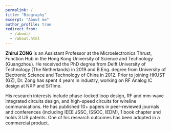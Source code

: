```yaml
---
permalink: /
title: "Biography"
excerpt: "About me"
author_profile: true
redirect_from: 
  - /about/
  - /about.html
---
```


**Zhirui ZONG** is an Assistant Professor at the Microelectronics Thrust, Function Hub in the Hong Kong University of Science and Technology (Guangzhou). He received the PhD degree from Delft University of Technology (The Netherlands) in 2019 and B.Eng. degree from University of Electronic Science and Technology of China in 2012. Prior to joining HKUST (GZ), Dr. Zong has spent 4 years in industry, working on RF Analog IC design at NXP and SiTime. 

His research interests include phase-locked loop design, RF and mm-wave integrated circuits design, and high-speed circuits for wireline communications. He has published 10+ papers in peer-reviewed journals and conferences (including IEEE JSSC, ISSCC, IEDM), 1 book chapter and holds 3 US patents. One of his research outcomes has been adopted in a commercial product.

